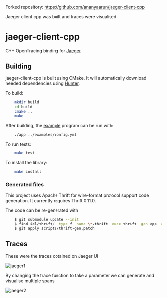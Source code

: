 Forked repository: https://github.com/ananyaarun/jaeger-client-cpp

Jaeger client cpp was built and traces were visualised

# jaeger-client-cpp
C++ OpenTracing binding for [Jaeger](https://www.jaegertracing.io/)

## Building

jaeger-client-cpp is built using CMake. It will automatically download
needed dependencies using [Hunter](https://docs.hunter.sh/en/latest/).

To build:

```bash
    mkdir build
    cd build
    cmake ..
    make
```

After building, the [example](./examples/App.cpp) program can be run
with:

```bash
    ./app ../examples/config.yml
```

To run tests:

```bash
    make test
```

To install the library:

```bash
    make install
```

### Generated files

This project uses Apache Thrift for wire-format protocol support code
generation. It currently requires Thrift 0.11.0.

The code can be re-generated with

```bash
    $ git submodule update --init
    $ find idl/thrift/ -type f -name \*.thrift -exec thrift -gen cpp -out src/jaegertracing/thrift-gen {} \;
    $ git apply scripts/thrift-gen.patch
```

## Traces
These were the traces obtained on Jaeger UI

![jaeger1](https://user-images.githubusercontent.com/32260628/55513833-4f712e00-5684-11e9-9e45-5a09599da116.png)

By changing the trace function to take a parameter we can generate and visualise multiple spans

![jaeger2](https://user-images.githubusercontent.com/32260628/55513927-80e9f980-5684-11e9-8a97-a868f2ae1a8a.jpeg)
